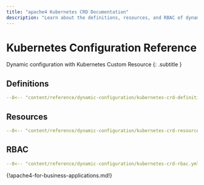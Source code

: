 ```yaml
---
title: "apache4 Kubernetes CRD Documentation"
description: "Learn about the definitions, resources, and RBAC of dynamic configuration with Kubernetes CRD in apache4 Proxy. Read the technical documentation."
---
```


# Kubernetes Configuration Reference

Dynamic configuration with Kubernetes Custom Resource
{: .subtitle }

## Definitions

```yaml tab="apiextensions.k8s.io/v1 (Kubernetes v1.16+)"
--8<-- "content/reference/dynamic-configuration/kubernetes-crd-definition-v1.yml"
```

## Resources

```yaml
--8<-- "content/reference/dynamic-configuration/kubernetes-crd-resource.yml"
```

## RBAC

```yaml
--8<-- "content/reference/dynamic-configuration/kubernetes-crd-rbac.yml"
```

{!apache4-for-business-applications.md!}
